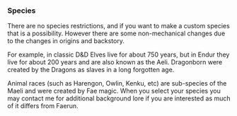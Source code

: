 ### Species
There are no species restrictions, and if you want to make a custom species that is a possibility. However there are some non-mechanical changes due to the changes in origins and backstory. 

For example, in classic D&D Elves live for about 750 years, but in Endur they live for about 200 years and are also known as the Aeli. Dragonborn were created by the Dragons as slaves in a long forgotten age. 

Animal races (such as Harengon, Owlin, Kenku, etc) are sub-species of the Maeli and were created by Fae magic. When you select your species you may contact me for additional background lore if you are interested as much of it differs from Faerun. 
